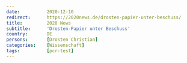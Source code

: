 ```yaml
---
date:          2020-12-10
redirect:      https://2020news.de/drosten-papier-unter-beschuss/
title:         2020 News
subtitle:      'Drosten-Papier unter Beschuss'
country:       DE
persons:       [Drosten Christian]
categories:    [Wissenschaft]
tags:          [pcr-test]
---
```

